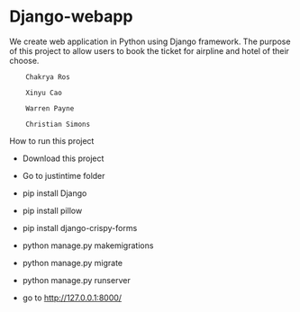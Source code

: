 # Django-webapp 

We create web application in Python using Django framework. The purpose of this project to allow users to book the ticket for airpline and hotel of their choose.
		
		Chakrya Ros

		Xinyu Cao

		Warren Payne

		Christian Simons

How to run this project

- Download this project

- Go to justintime folder

- pip install Django

- pip install pillow

- pip install django-crispy-forms

- python manage.py makemigrations

- python manage.py migrate

- python manage.py runserver

- go to http://127.0.0.1:8000/

